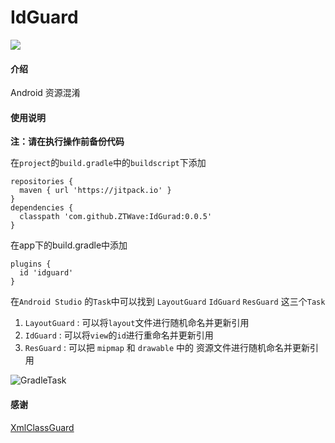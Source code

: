# IdGuard

[![](https://jitpack.io/v/ZTWave/IdGurad.svg)](https://jitpack.io/#ZTWave/IdGurad)

#### 介绍
Android 资源混淆

#### 使用说明

 **注：请在执行操作前备份代码** 

在`project`的`build.gradle`中的`buildscript`下添加

```
repositories {  
  maven { url 'https://jitpack.io' }  
}  
dependencies {  
  classpath 'com.github.ZTWave:IdGurad:0.0.5'  
}
```

在app下的build.gradle中添加

```
plugins {
  id 'idguard'
}
```

在`Android Studio` 的`Task`中可以找到 `LayoutGuard` `IdGuard` `ResGuard` 这三个`Task `

1. `LayoutGuard` : 可以将`layout`文件进行随机命名并更新引用
2. `IdGuard` : 可以将`view`的`id`进行重命名并更新引用
3. `ResGuard` : 可以把 `mipmap` 和 `drawable` 中的 资源文件进行随机命名并更新引用

![GradleTask](https://pic.imgdb.cn/item/64a542e81ddac507cc932105.jpg)

#### 感谢

[XmlClassGuard](http://https://github.com/liujingxing/XmlClassGuard)
